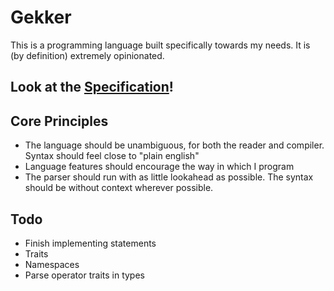 # Gekker

This is a programming language built specifically towards my needs. It is (by definition)
extremely opinionated.

## Look at the [Specification](spec/)!

## Core Principles

- The language should be unambiguous, for both the reader and compiler.
    Syntax should feel close to "plain english"
- Language features should encourage the way in which I program
- The parser should run with as little lookahead as possible. The syntax should be without context wherever possible.

## Todo

- Finish implementing statements
- Traits
- Namespaces
- Parse operator traits in types
